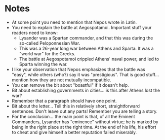 # Notes

- At some point you need to mention that Nepos wrote in Latin.
- You need to explain the battle at Aegospotamoi. Important stuff your readers need to know:
  - Lysander was a Spartan commander, and that this was during the so-called Peloponnesian War.
  - This was a 26-year long war between Athens and Sparta. It was a "world war" for the Greeks.
  - The battle at Aegospotamoi crippled Athens' naval power, and led to Sparta winning the war.
- I like your observation that Nepos emphasizes that the battle was "easy", while others (who?) say it was "prestigious". That is good stuff… mention how they are not mutually incompatible.
- You can remove the bit about "boastful" if it doesn't help.
- Bit about establishing governments in cities… is this after Athens lost the war?
- Remember that a paragraph should have one point.
- Bit about the letter… Tell this in relatively short, straightforward sentences. Don't leave out any parts! Remember you are telling a story.
- For the conclusion… the main point is that, of all the Eminent Commanders, Lysander has "eminence" without virtue; he is marked by being in the right place at the right time. At the end of his life, his effort to cheat and give himself a better reputation failed miserably.
